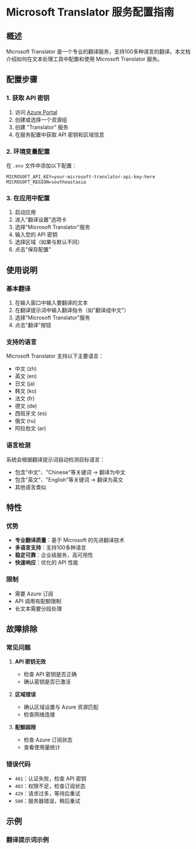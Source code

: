 # Microsoft Translator 服务配置指南

## 概述

Microsoft Translator 是一个专业的翻译服务，支持100多种语言的翻译。本文档介绍如何在文本处理工具中配置和使用 Microsoft Translator 服务。

## 配置步骤

### 1. 获取 API 密钥

1. 访问 [Azure Portal](https://portal.azure.com/)
2. 创建或选择一个资源组
3. 创建 "Translator" 服务
4. 在服务配置中获取 API 密钥和区域信息

### 2. 环境变量配置

在 `.env` 文件中添加以下配置：

```env
MICROSOFT_API_KEY=your-microsoft-translator-api-key-here
MICROSOFT_REGION=southeastasia
```

### 3. 在应用中配置

1. 启动应用
2. 进入"翻译设置"选项卡
3. 选择"Microsoft Translator"服务
4. 输入您的 API 密钥
5. 选择区域（如果与默认不同）
6. 点击"保存配置"

## 使用说明

### 基本翻译

1. 在输入窗口中输入要翻译的文本
2. 在翻译提示词中输入翻译指令（如"翻译成中文"）
3. 选择"Microsoft Translator"服务
4. 点击"翻译"按钮

### 支持的语言

Microsoft Translator 支持以下主要语言：

- 中文 (zh)
- 英文 (en)
- 日文 (ja)
- 韩文 (ko)
- 法文 (fr)
- 德文 (de)
- 西班牙文 (es)
- 俄文 (ru)
- 阿拉伯文 (ar)

### 语言检测

系统会根据翻译提示词自动检测目标语言：

- 包含"中文"、"Chinese"等关键词 → 翻译为中文
- 包含"英文"、"English"等关键词 → 翻译为英文
- 其他语言类似

## 特性

### 优势

- **专业翻译质量**：基于 Microsoft 的先进翻译技术
- **多语言支持**：支持100多种语言
- **稳定可靠**：企业级服务，高可用性
- **快速响应**：优化的 API 性能

### 限制

- 需要 Azure 订阅
- API 调用有配额限制
- 长文本需要分段处理

## 故障排除

### 常见问题

1. **API 密钥无效**
   - 检查 API 密钥是否正确
   - 确认密钥是否已激活

2. **区域错误**
   - 确认区域设置与 Azure 资源匹配
   - 检查网络连接

3. **配额超限**
   - 检查 Azure 订阅状态
   - 查看使用量统计

### 错误代码

- `401`：认证失败，检查 API 密钥
- `403`：权限不足，检查订阅状态
- `429`：请求过多，等待后重试
- `500`：服务器错误，稍后重试

## 示例

### 翻译提示词示例

```
```

